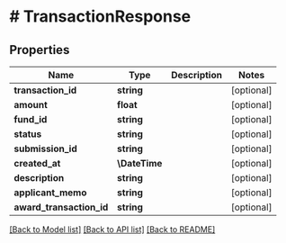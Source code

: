 # # TransactionResponse

## Properties

Name | Type | Description | Notes
------------ | ------------- | ------------- | -------------
**transaction_id** | **string** |  | [optional]
**amount** | **float** |  | [optional]
**fund_id** | **string** |  | [optional]
**status** | **string** |  | [optional]
**submission_id** | **string** |  | [optional]
**created_at** | **\DateTime** |  | [optional]
**description** | **string** |  | [optional]
**applicant_memo** | **string** |  | [optional]
**award_transaction_id** | **string** |  | [optional]

[[Back to Model list]](../../README.md#models) [[Back to API list]](../../README.md#endpoints) [[Back to README]](../../README.md)
